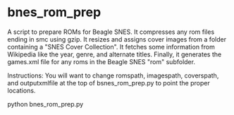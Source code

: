 bnes_rom_prep
=============

A script to prepare ROMs for Beagle SNES.  It compresses any rom files ending in smc using gzip. It resizes and assigns cover images from a folder containing a "SNES Cover Collection". It fetches some information from Wikipedia like the year, genre, and alternate titles.  Finally, it generates the games.xml file for any roms in the Beagle SNES "rom" subfolder.

Instructions:
You will want to change romspath, imagespath, coverspath, and outputxmlfile at the top of bsnes_rom_prep.py to point the proper locations.

python bnes_rom_prep.py
